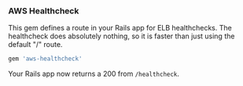 ### AWS Healthcheck

This gem defines a route in your Rails app for ELB healthchecks. The healthcheck does absolutely nothing, so it is faster than just using the default "/" route.

```ruby
gem 'aws-healthcheck'
```

Your Rails app now returns a 200 from `/healthcheck`.

